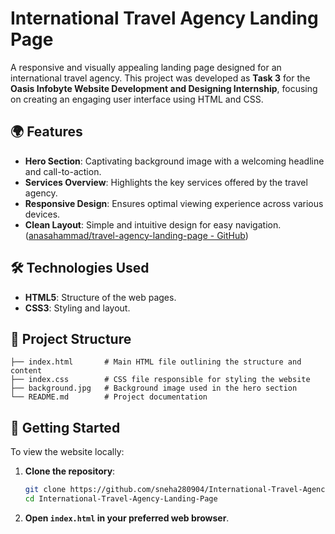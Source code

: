

# International Travel Agency Landing Page

A responsive and visually appealing landing page designed for an international travel agency. This project was developed as **Task 3** for the **Oasis Infobyte Website Development and Designing Internship**, focusing on creating an engaging user interface using HTML and CSS.

## 🌍 Features

- **Hero Section**: Captivating background image with a welcoming headline and call-to-action.
- **Services Overview**: Highlights the key services offered by the travel agency.
- **Responsive Design**: Ensures optimal viewing experience across various devices.
- **Clean Layout**: Simple and intuitive design for easy navigation. ([anasahammad/travel-agency-landing-page - GitHub](https://github.com/anasahammad/travel-agency-landing-page?utm_source=chatgpt.com))

## 🛠️ Technologies Used

- **HTML5**: Structure of the web pages.
- **CSS3**: Styling and layout.

## 📁 Project Structure



```plaintext
├── index.html       # Main HTML file outlining the structure and content
├── index.css        # CSS file responsible for styling the website
├── background.jpg   # Background image used in the hero section
└── README.md        # Project documentation
```



## 🚀 Getting Started

To view the website locally:

1. **Clone the repository**:

   ```bash
   git clone https://github.com/sneha280904/International-Travel-Agency-Landing-Page.git
   cd International-Travel-Agency-Landing-Page
   ```


2. **Open `index.html` in your preferred web browser**.

